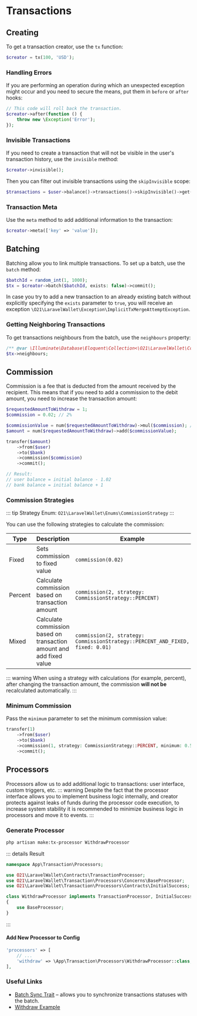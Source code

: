 # Transactions

## Creating
To get a transaction creator, use the `tx` function:
```php
$creator = tx(100, 'USD');
```

### Handling Errors
If you are performing an operation during which an unexpected exception might occur and you need to secure the means, put them in `before` or `after` hooks:
```php
// This code will roll back the transaction.
$creator->after(function () {
    throw new \Exception('Error');
});
```

### Invisible Transactions
If you need to create a transaction that will not be visible in the user's transaction history, use the `invisible` method:
```php
$creator->invisible();
```
Then you can filter out invisible transactions using the `skipInvisible` scope:
```php
$transactions = $user->balance()->transactions()->skipInvisible()->get();
```

### Transaction Meta
Use the `meta` method to add additional information to the transaction:
```php
$creator->meta(['key' => 'value']);
```

## Batching
Batching allow you to link multiple transactions. 
To set up a batch, use the `batch` method:
```php
$batchId = random_int(1, 1000);
$tx = $creator->batch($batchId, exists: false)->commit();
```
In case you try to add a new transaction to an already existing batch without explicitly specifying the `exists` parameter to `true`, you will receive an exception `\O21\LaravelWallet\Exception\ImplicitTxMergeAttemptException`.
### Getting Neighboring Transactions
To get transactions neighbours from the batch, use the `neighbours` property:
```php
/** @var \Illuminate\Database\Eloquent\Collection<\O21\LaravelWallet\Contracts\Transaction> $txs */
$tx->neighbours;
```

## Commission
Commission is a fee that is deducted from the amount received by the recipient.
This means that if you need to add a commission to the debit amount, you need to increase the transaction amount:

```php
$requestedAmountToWithdraw = 1;
$commission = 0.02; // 2%

$commissionValue = num($requestedAmountToWithdraw)->mul($commission); // [!code focus:13]
$amount = num($requestedAmountToWithdraw)->add($commissionValue);

transfer($amount)
    ->from($user)
    ->to($bank)
    ->commission($commission)
    ->commit();

// Result:
// user balance = initial balance - 1.02
// bank balance = initial balance + 1
```

### Commission Strategies
::: tip 
Strategy Enum: `O21\LaravelWallet\Enums\CommissionStrategy`
:::

You can use the following strategies to calculate the commission:

| Type    | Description                                                          | Example                                                                       |
|---------|----------------------------------------------------------------------|-------------------------------------------------------------------------------|
| Fixed   | Sets commission to fixed value                                       | `commission(0.02)`                                                            |
| Percent | Calculate commission based on transaction amount                     | `commission(2, strategy: CommissionStrategy::PERCENT)`                        |
| Mixed   | Calculate commission based on transaction amount and add fixed value | `commission(2, strategy: CommissionStrategy::PERCENT_AND_FIXED, fixed: 0.01)` |
::: warning
When using a strategy with calculations (for example, percent), after changing the transaction amount, the commission **will not be** recalculated automatically.
:::

### Minimum Commission
Pass the `minimum` parameter to set the minimum commission value:
```php
transfer(1)
    ->from($user)
    ->to($bank)
    ->commission(1, strategy: CommissionStrategy::PERCENT, minimum: 0.5)
    ->commit();
```

## Processors
Processors allow us to add additional logic to transactions: user interface, custom triggers, etc.
::: warning
Despite the fact that the processor interface allows you to implement business logic internally, and creator protects against leaks of funds during the processor code execution, to increase system stability it is recommended to minimize business logic in processors and move it to events.
:::

### Generate Processor

```bash
php artisan make:tx-processor WithdrawProcessor
```
::: details Result
```php
namespace App\Transaction\Processors;

use O21\LaravelWallet\Contracts\TransactionProcessor;
use O21\LaravelWallet\Transaction\Processors\Concerns\BaseProcessor;
use O21\LaravelWallet\Transaction\Processors\Contracts\InitialSuccess;

class WithdrawProcessor implements TransactionProcessor, InitialSuccess // [!code focus:4]
{
    use BaseProcessor;
}
```
:::

#### Add New Processor to Config

```php
'processors' => [
    // ...
    'withdraw' => \App\Transaction\Processors\WithdrawProcessor::class, // [!code focus]
],
```

### Useful Links
- [Batch Sync Trait](https://github.com/021-projects/laravel-wallet/blob/v9.x-dev/src/Transaction/Processors/Concerns/BatchSync.php) – allows you to synchronize transactions statuses with the batch.
- [Withdraw Example](https://github.com/021-projects/laravel-wallet/tree/v9.x-dev/examples/withdraw)
